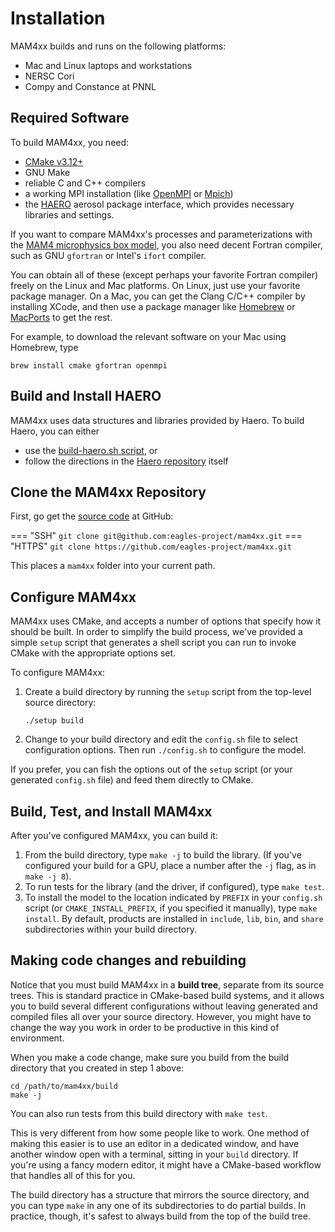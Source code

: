 # Installation

MAM4xx builds and runs on the following platforms:

* Mac and Linux laptops and workstations
* NERSC Cori
* Compy and Constance at PNNL

## Required Software

To build MAM4xx, you need:

* [CMake v3.12+](https://cmake.org/)
* GNU Make
* reliable C and C++ compilers
* a working MPI installation (like [OpenMPI](https://www.open-mpi.org/) or
  [Mpich](https://www.mpich.org/))
* the [HAERO](https://github.com/eagles-project/haero) aerosol package interface,
  which provides necessary libraries and settings.

If you want to compare MAM4xx's processes and parameterizations with the
[MAM4 microphysics box model](https://github.com/eagles-project/mam_refactor),
you also need decent Fortran compiler, such as GNU `gfortran` or Intel's `ifort`
compiler.

You can obtain all of these (except perhaps your favorite Fortran compiler)
freely on the Linux and Mac platforms. On Linux, just use your favorite package
manager. On a Mac, you can get the Clang C/C++ compiler by installing XCode, and
then use a package manager like [Homebrew](https://brew.sh/) or
[MacPorts](https://www.macports.org/) to get the rest.

For example, to download the relevant software on your Mac using Homebrew, type

```
brew install cmake gfortran openmpi
```

## Build and Install HAERO

MAM4xx uses data structures and libraries provided by Haero. To build Haero, you
can either

* use the [build-haero.sh script](https://github.com/eagles-project/mam4xx/blob/main/src/build-haero.sh), or
* follow the directions in the [Haero repository](https://github.com/eagles-project/haero) itself

## Clone the MAM4xx Repository

First, go get the [source code](https://github.com/eagles-project/mam4xx)
at GitHub:

=== "SSH"
    ```
    git clone git@github.com:eagles-project/mam4xx.git
    ```
=== "HTTPS"
    ```
    git clone https://github.com/eagles-project/mam4xx.git
    ```

This places a `mam4xx` folder into your current path.

## Configure MAM4xx

MAM4xx uses CMake, and accepts a number of options that specify how it should be
built. In order to simplify the build process, we've provided a simple `setup`
script that generates a shell script you can run to invoke CMake with the
appropriate options set.

To configure MAM4xx:

1. Create a build directory by running the `setup` script from the top-level
   source directory:
   ```
   ./setup build
   ```
2. Change to your build directory and edit the `config.sh` file to select
   configuration options. Then run `./config.sh` to configure the model.

If you prefer, you can fish the options out of the `setup` script (or your
generated `config.sh` file) and feed them directly to CMake.

## Build, Test, and Install MAM4xx

After you've configured MAM4xx, you can build it:

1. From the build directory, type `make -j` to build the library. (If you've
   configured your build for a GPU, place a number after the `-j` flag, as in
   `make -j 8`).
4. To run tests for the library (and the driver, if configured), type
   `make test`.
5. To install the model to the location indicated by `PREFIX` in your
   `config.sh` script (or `CMAKE_INSTALL_PREFIX`, if you specified it manually),
   type `make install`. By default, products are installed in `include`, `lib`,
   `bin`, and `share` ѕubdirectories within your build directory.

## Making code changes and rebuilding

Notice that you must build MAM4xx in a  **build tree**, separate from its source
trees. This is standard practice in CMake-based build systems, and it allows you
to build several different configurations without leaving generated and compiled
files all over your source directory. However, you might have to change the way
you work in order to be productive in this kind of environment.

When you make a code change, make sure you build from the build directory that
you created in step 1 above:

```
cd /path/to/mam4xx/build
make -j
```

You can also run tests from this build directory with `make test`.

This is very different from how some people like to work. One method of making
this easier is to use an editor in a dedicated window, and have another window
open with a terminal, sitting in your `build` directory. If you're using a fancy
modern editor, it might have a CMake-based workflow that handles all of this for
you.

The build directory has a structure that mirrors the source directory, and you
can type `make` in any one of its subdirectories to do partial builds. In
practice, though, it's safest to always build from the top of the build tree.

